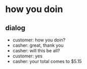 # how you doin

## dialog

- customer: how you doin?
- casher: great, thank you
- casher: will this be all?
- customer: yes
- casher: your total comes to $5.15
